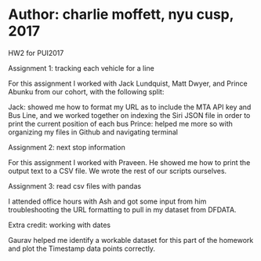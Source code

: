 # Author: charlie moffett, nyu cusp, 2017

HW2 for PUI2017

Assignment 1: tracking each vehicle for a line

For this assignment I worked with Jack Lundquist, Matt Dwyer, and Prince
Abunku from our cohort, with the following split:

Jack: showed me how to format my URL as to include the MTA API key and Bus Line, and we worked together on indexing the Siri JSON file in order to print the current position of each bus
Prince: helped me more so with organizing my files in Github and navigating terminal

Assignment 2: next stop information

For this assignment I worked with Praveen. He showed me how to print the output text to a CSV file. We wrote the rest of our scripts ourselves.

Assignment 3: read csv files with pandas

I attended office hours with Ash and got some input from him troubleshooting the URL formatting to pull in my dataset from DFDATA.

Extra credit: working with dates

Gaurav helped me identify a workable dataset for this part of the homework and plot the Timestamp data points correctly.
